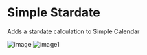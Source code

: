 # Simple Stardate

Adds a stardate calculation to Simple Calendar

![image](https://github.com/user-attachments/assets/6ec2839d-aaac-4ee5-9a20-2dc8653e4433)
![image1](https://github.com/user-attachments/assets/9b8f8903-196e-438a-bede-049ae678b1dd)
